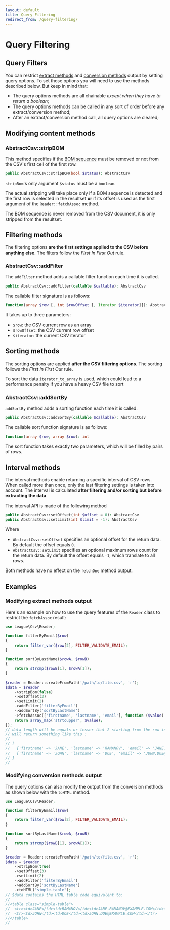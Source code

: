 ```yaml
---
layout: default
title: Query Filtering
redirect_from: /query-filtering/
---
```


# Query Filtering

## Query Filters

You can restrict [extract methods](/8.0/reading/) and [conversion methods](/8.0/converting/) output by setting query options. To set those options you will need to use the methods described below. But keep in mind that:

- The query options methods are all chainable *except when they have to return a boolean*;
- The query options methods can be called in any sort of order before any extract/conversion method;
- After an extract/conversion method call, all query options are cleared;

## Modifying content methods

### AbstractCsv::stripBOM

This method specifies if the [BOM sequence](/bom/) must be removed or not from the CSV's first cell of the first row.

```php
public AbstractCsv::stripBOM(bool $status): AbstractCsv
```

`stripBom`'s only argument `$status` must be a `boolean`.

The actual stripping will take place only if a BOM sequence is detected and the first row is selected in the resultset **or** if its offset is used as the first argument of the `Reader::fetchAssoc` method.

<p class="message-warning">The BOM sequence is never removed from the CSV document, it is only stripped from the resultset.</p>

## Filtering methods

The filtering options **are the first settings applied to the CSV before anything else**. The filters follow the *First In First Out* rule.

### AbstractCsv::addFilter

The `addFilter` method adds a callable filter function each time it is called.

```php
public AbstractCsv::addFilter(callable $callable): AbstractCsv
```

The callable filter signature is as follows:

```php
function(array $row [, int $rowOffset [, Iterator $iterator]]): AbstractCsv
```

It takes up to three parameters:

- `$row`: the CSV current row as an array
- `$rowOffset`: the CSV current row offset
- `$iterator`: the current CSV iterator

## Sorting methods

The sorting options are applied **after the CSV filtering options**. The sorting follows the *First In First Out* rule.

<p class="message-warning">To sort the data <code>iterator_to_array</code> is used, which could lead to a performance penalty if you have a heavy CSV file to sort
</p>

### AbstractCsv::addSortBy

`addSortBy` method adds a sorting function each time it is called.

```php
public AbstractCsv::addSortBy(callable $callable): AbstractCsv
```

The callable sort function signature is as follows:

```php
function(array $row, array $row): int
```

The sort function takes exactly two parameters, which will be filled by pairs of rows.

## Interval methods

The interval methods enable returning a specific interval of CSV rows. When called more than once, only the last filtering settings is taken into account. The interval is calculated **after filtering and/or sorting but before extracting the data**.

The interval API is made of the following method

```php
public AbstractCsv::setOffset(int $offset = 0): AbstractCsv
public AbstractCsv::setLimit(int $limit = -1): AbstractCsv
```

Where

- `AbstractCsv::setOffset` specifies an optional offset for the return data. By default the offset equals `0`.
- `AbstractCsv::setLimit` specifies an optional maximum rows count for the return data. By default the offset equals `-1`, which translate to all rows.

<p class="message-warning">Both methods have no effect on the <code>fetchOne</code> method output.</p>

## Examples

### Modifying extract methods output

Here's an example on how to use the query features of the `Reader` class to restrict the `fetchAssoc` result:

```php
use League\Csv\Reader;

function filterByEmail($row)
{
    return filter_var($row[2], FILTER_VALIDATE_EMAIL);
}

function sortByLastName($rowA, $rowB)
{
    return strcmp($rowB[1], $rowA[1]);
}

$reader = Reader::createFromPath('/path/to/file.csv', 'r');
$data = $reader
    ->stripBom(false)
    ->setOffset(3)
    ->setLimit(2)
    ->addFilter('filterByEmail')
    ->addSortBy('sortByLastName')
    ->fetchAssoc(['firstname', 'lastname', 'email'], function ($value) {
    return array_map('strtoupper', $value);
});
// data length will be equals or lesser that 2 starting from the row index 3.
// will return something like this :
//
// [
//   ['firstname' => 'JANE', 'lastname' => 'RAMANOV', 'email' => 'JANE.RAMANOV@EXAMPLE.COM'],
//   ['firstname' => 'JOHN', 'lastname' => 'DOE', 'email' => 'JOHN.DOE@EXAMPLE.COM'],
// ]
//
```

### Modifying conversion methods output

The query options can also modify the output from the conversion methods as shown below with the `toHTML` method.

```php
use League\Csv\Reader;

function filterByEmail($row)
{
    return filter_var($row[2], FILTER_VALIDATE_EMAIL);
}

function sortByLastName($rowA, $rowB)
{
    return strcmp($rowB[1], $rowA[1]);
}

$reader = Reader::createFromPath('/path/to/file.csv', 'r');
$data = $reader
    ->stripBom(true)
    ->setOffset(3)
    ->setLimit(2)
    ->addFilter('filterByEmail')
    ->addSortBy('sortByLastName')
    ->toHTML("simple-table");
// $data contains the HTML table code equivalent to:
//
//<table class="simple-table">
//  <tr><td>JANE</td><td>RAMANOV</td><td>JANE.RAMANOV@EXAMPLE.COM</td></tr>
//  <tr><td>JOHN</td><td>DOE</td><td>JOHN.DOE@EXAMPLE.COM</td></tr>
//</table>
//
```
